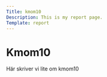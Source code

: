 ```yaml
---
Title: kmom10
Description: This is my report page.
Template: report
---
```


Kmom10
==========================

Här skriver vi lite om kmom10
